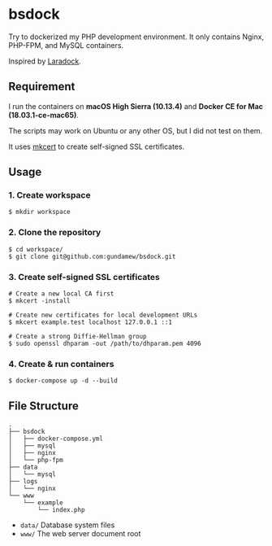 # bsdock

Try to dockerized my PHP development environment. It only contains Nginx, PHP-FPM, and MySQL containers.

Inspired by [Laradock](https://github.com/laradock/laradock).

## Requirement

I run the containers on **macOS High Sierra (10.13.4)** and **Docker CE for Mac (18.03.1-ce-mac65)**.

The scripts may work on Ubuntu or any other OS, but I did not test on them.

It uses [mkcert](https://github.com/FiloSottile/mkcert) to create self-signed SSL certificates.

## Usage

### 1. Create workspace
```shell
$ mkdir workspace
```

### 2. Clone the repository
```shell
$ cd workspace/
$ git clone git@github.com:gundamew/bsdock.git
```

### 3. Create self-signed SSL certificates
```shell
# Create a new local CA first
$ mkcert -install

# Create new certificates for local development URLs
$ mkcert example.test localhost 127.0.0.1 ::1

# Create a strong Diffie-Hellman group
$ sudo openssl dhparam -out /path/to/dhparam.pem 4096
```

### 4. Create & run containers
```shell
$ docker-compose up -d --build
```

## File Structure
```shell
.
├── bsdock
│   ├── docker-compose.yml
│   ├── mysql
│   ├── nginx
│   └── php-fpm
├── data
│   └── mysql
├── logs
│   └── nginx
└── www
    └── example
        └── index.php
```

* `data/` Database system files
* `www/` The web server document root
